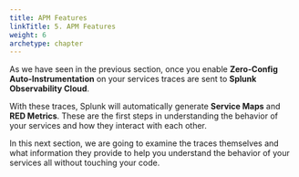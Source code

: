 ```yaml
---
title: APM Features
linkTitle: 5. APM Features
weight: 6
archetype: chapter
---
```


As we have seen in the previous section, once you enable **Zero-Config Auto-Instrumentation** on your services traces are sent to **Splunk Observability Cloud**.

With these traces, Splunk will automatically generate **Service Maps** and **RED Metrics**. These are the first steps in understanding the behavior of your services and how they interact with each other.

In this next section, we are going to examine the traces themselves and what information they provide to help you understand the behavior of your services all without touching your code.
